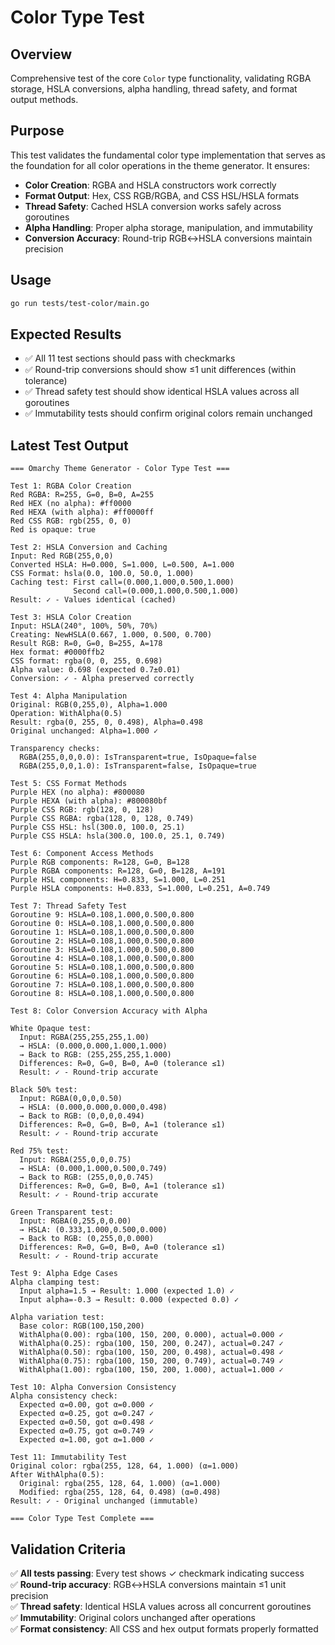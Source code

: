 # Color Type Test

## Overview
Comprehensive test of the core `Color` type functionality, validating RGBA storage, HSLA conversions, alpha handling, thread safety, and format output methods.

## Purpose
This test validates the fundamental color type implementation that serves as the foundation for all color operations in the theme generator. It ensures:

- **Color Creation**: RGBA and HSLA constructors work correctly
- **Format Output**: Hex, CSS RGB/RGBA, and CSS HSL/HSLA formats
- **Thread Safety**: Cached HSLA conversion works safely across goroutines
- **Alpha Handling**: Proper alpha storage, manipulation, and immutability
- **Conversion Accuracy**: Round-trip RGB↔HSLA conversions maintain precision

## Usage
```bash
go run tests/test-color/main.go
```

## Expected Results
- ✅ All 11 test sections should pass with checkmarks
- ✅ Round-trip conversions should show ≤1 unit differences (within tolerance)
- ✅ Thread safety test should show identical HSLA values across all goroutines
- ✅ Immutability tests should confirm original colors remain unchanged

## Latest Test Output
```
=== Omarchy Theme Generator - Color Type Test ===

Test 1: RGBA Color Creation
Red RGBA: R=255, G=0, B=0, A=255
Red HEX (no alpha): #ff0000
Red HEXA (with alpha): #ff0000ff
Red CSS RGB: rgb(255, 0, 0)
Red is opaque: true

Test 2: HSLA Conversion and Caching
Input: Red RGB(255,0,0)
Converted HSLA: H=0.000, S=1.000, L=0.500, A=1.000
CSS Format: hsla(0.0, 100.0, 50.0, 1.000)
Caching test: First call=(0.000,1.000,0.500,1.000)
              Second call=(0.000,1.000,0.500,1.000)
Result: ✓ - Values identical (cached)

Test 3: HSLA Color Creation
Input: HSLA(240°, 100%, 50%, 70%)
Creating: NewHSLA(0.667, 1.000, 0.500, 0.700)
Result RGB: R=0, G=0, B=255, A=178
Hex format: #0000ffb2
CSS format: rgba(0, 0, 255, 0.698)
Alpha value: 0.698 (expected 0.7±0.01)
Conversion: ✓ - Alpha preserved correctly

Test 4: Alpha Manipulation
Original: RGB(0,255,0), Alpha=1.000
Operation: WithAlpha(0.5)
Result: rgba(0, 255, 0, 0.498), Alpha=0.498
Original unchanged: Alpha=1.000 ✓

Transparency checks:
  RGBA(255,0,0,0.0): IsTransparent=true, IsOpaque=false
  RGBA(255,0,0,1.0): IsTransparent=false, IsOpaque=true

Test 5: CSS Format Methods
Purple HEX (no alpha): #800080
Purple HEXA (with alpha): #800080bf
Purple CSS RGB: rgb(128, 0, 128)
Purple CSS RGBA: rgba(128, 0, 128, 0.749)
Purple CSS HSL: hsl(300.0, 100.0, 25.1)
Purple CSS HSLA: hsla(300.0, 100.0, 25.1, 0.749)

Test 6: Component Access Methods
Purple RGB components: R=128, G=0, B=128
Purple RGBA components: R=128, G=0, B=128, A=191
Purple HSL components: H=0.833, S=1.000, L=0.251
Purple HSLA components: H=0.833, S=1.000, L=0.251, A=0.749

Test 7: Thread Safety Test
Goroutine 9: HSLA=0.108,1.000,0.500,0.800
Goroutine 0: HSLA=0.108,1.000,0.500,0.800
Goroutine 1: HSLA=0.108,1.000,0.500,0.800
Goroutine 2: HSLA=0.108,1.000,0.500,0.800
Goroutine 3: HSLA=0.108,1.000,0.500,0.800
Goroutine 4: HSLA=0.108,1.000,0.500,0.800
Goroutine 5: HSLA=0.108,1.000,0.500,0.800
Goroutine 6: HSLA=0.108,1.000,0.500,0.800
Goroutine 7: HSLA=0.108,1.000,0.500,0.800
Goroutine 8: HSLA=0.108,1.000,0.500,0.800

Test 8: Color Conversion Accuracy with Alpha

White Opaque test:
  Input: RGBA(255,255,255,1.00)
  → HSLA: (0.000,0.000,1.000,1.000)
  → Back to RGB: (255,255,255,1.000)
  Differences: R=0, G=0, B=0, A=0 (tolerance ≤1)
  Result: ✓ - Round-trip accurate

Black 50% test:
  Input: RGBA(0,0,0,0.50)
  → HSLA: (0.000,0.000,0.000,0.498)
  → Back to RGB: (0,0,0,0.494)
  Differences: R=0, G=0, B=0, A=1 (tolerance ≤1)
  Result: ✓ - Round-trip accurate

Red 75% test:
  Input: RGBA(255,0,0,0.75)
  → HSLA: (0.000,1.000,0.500,0.749)
  → Back to RGB: (255,0,0,0.745)
  Differences: R=0, G=0, B=0, A=1 (tolerance ≤1)
  Result: ✓ - Round-trip accurate

Green Transparent test:
  Input: RGBA(0,255,0,0.00)
  → HSLA: (0.333,1.000,0.500,0.000)
  → Back to RGB: (0,255,0,0.000)
  Differences: R=0, G=0, B=0, A=0 (tolerance ≤1)
  Result: ✓ - Round-trip accurate

Test 9: Alpha Edge Cases
Alpha clamping test:
  Input alpha=1.5 → Result: 1.000 (expected 1.0) ✓
  Input alpha=-0.3 → Result: 0.000 (expected 0.0) ✓

Alpha variation test:
  Base color: RGB(100,150,200)
  WithAlpha(0.00): rgba(100, 150, 200, 0.000), actual=0.000 ✓
  WithAlpha(0.25): rgba(100, 150, 200, 0.247), actual=0.247 ✓
  WithAlpha(0.50): rgba(100, 150, 200, 0.498), actual=0.498 ✓
  WithAlpha(0.75): rgba(100, 150, 200, 0.749), actual=0.749 ✓
  WithAlpha(1.00): rgba(100, 150, 200, 1.000), actual=1.000 ✓

Test 10: Alpha Conversion Consistency
Alpha consistency check:
  Expected α=0.00, got α=0.000 ✓
  Expected α=0.25, got α=0.247 ✓
  Expected α=0.50, got α=0.498 ✓
  Expected α=0.75, got α=0.749 ✓
  Expected α=1.00, got α=1.000 ✓

Test 11: Immutability Test
Original color: rgba(255, 128, 64, 1.000) (α=1.000)
After WithAlpha(0.5):
  Original: rgba(255, 128, 64, 1.000) (α=1.000)
  Modified: rgba(255, 128, 64, 0.498) (α=0.498)
Result: ✓ - Original unchanged (immutable)

=== Color Type Test Complete ===
```

## Validation Criteria
✅ **All tests passing**: Every test shows ✓ checkmark indicating success  
✅ **Round-trip accuracy**: RGB↔HSLA conversions maintain ≤1 unit precision  
✅ **Thread safety**: Identical HSLA values across all concurrent goroutines  
✅ **Immutability**: Original colors unchanged after operations  
✅ **Format consistency**: All CSS and hex output formats properly formatted
